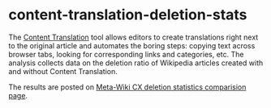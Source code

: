 # content-translation-deletion-stats
The [Content Translation](https://www.mediawiki.org/wiki/Content_translation) tool allows editors to create translations right next to the original article and automates the boring steps: copying text across browser tabs, looking for corresponding links and categories, etc. The analysis collects data on the deletion ratio of Wikipedia articles created with and without Content Translation.

The results are posted on [Meta-Wiki CX deletion statistics comparision page](https://www.mediawiki.org/wiki/Content_translation/Deletion_statistics_comparison).

